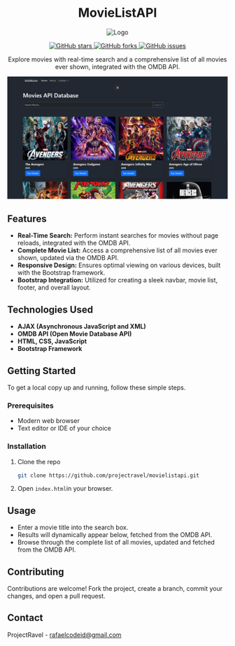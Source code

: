<h1 align="center">MovieListAPI</h1>

<p align="center">
  <img src="https://your_image_url_here" alt="Logo" width="120" height="120">
</p>

<p align="center">
  <a href="https://github.com/projectravel/movielistapi">
    <img src="https://img.shields.io/github/stars/projectravel/movielistapi?style=flat-square" alt="GitHub stars">
  </a>
  <a href="https://github.com/projectravel/movielistapi">
    <img src="https://img.shields.io/github/forks/projectravel/movielistapi?style=flat-square" alt="GitHub forks">
  </a>
  <a href="https://github.com/projectravel/movielistapi">
    <img src="https://img.shields.io/github/issues/projectravel/movielistapi?style=flat-square" alt="GitHub issues">
  </a>

</p>

<p align="center">
  Explore movies with real-time search and a comprehensive list of all movies ever shown, integrated with the OMDB API.
</p>

![Screenshot](/img/Screenshot%202024-07-06%20202759.png)

## Features

- **Real-Time Search:** Perform instant searches for movies without page reloads, integrated with the OMDB API.
- **Complete Movie List:** Access a comprehensive list of all movies ever shown, updated via the OMDB API.
- **Responsive Design:** Ensures optimal viewing on various devices, built with the Bootstrap framework.
- **Bootstrap Integration:** Utilized for creating a sleek navbar, movie list, footer, and overall layout.

## Technologies Used

- **AJAX (Asynchronous JavaScript and XML)**
- **OMDB API (Open Movie Database API)**
- **HTML, CSS, JavaScript**
- **Bootstrap Framework**

## Getting Started

To get a local copy up and running, follow these simple steps.

### Prerequisites

- Modern web browser
- Text editor or IDE of your choice

### Installation

1. Clone the repo
   ```sh
   git clone https://github.com/projectravel/movielistapi.git

2. Open `index.html`in your browser.

## Usage

- Enter a movie title into the search box.
- Results will dynamically appear below, fetched from the OMDB API.
- Browse through the complete list of all movies, updated and fetched from the OMDB API.

## Contributing
Contributions are welcome! Fork the project, create a branch, commit your changes, and open a pull request.

## Contact
ProjectRavel - <a href="mailto:rafaelcodeid@gmail.com">rafaelcodeid@gmail.com</a>

